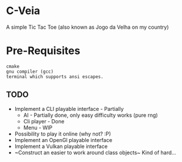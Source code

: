 # C-Veia
A simple Tic Tac Toe (also known as Jogo da Velha on my country)

# Pre-Requisites
```
cmake
gnu compiler (gcc)
terminal which supports ansi escapes.
```
## TODO

* Implement a CLI playable interface - Partially
  * AI - Partially done, only easy difficulty works (pure rng)
  * Cli player - Done
  * Menu - WIP
* Possibility to play it online (why not? :P) 
* Implement an OpenGl playable interface
* Implement a Vulkan playable interface
* ~Construct an easier to work around class objects~ Kind of hard...
